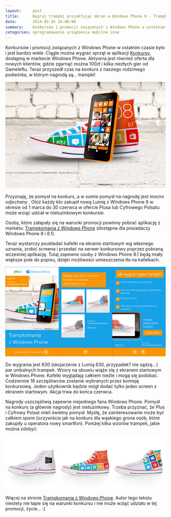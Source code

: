 ```yaml
---
layout:     post
title:      Wygraj trampki projektując ekran w Windows Phone 8 - Trampkomania z Windows Phone
date:       2014-05-26 16:06:00
summary:    Konkursów i promocji związanych z Windows Phone w ostatnim czasie było i jest bardzo wiele. Ciągle można wygrać sprzęt w aplikacji Konkursy, dostępną w markecie Windows Phone. Aktywna jest również oferta dla nowych klientów, gdzie zgarnąć można 100zł i kilka niezłych gier od Gameleftu. Teraz przysze...
categories: oprogramowanie urządzenia mobilne inne
---
```




Konkursów i promocji związanych z Windows Phone w ostatnim czasie było i jest bardzo wiele. Ciągle można wygrać sprzęt w aplikacji [Konkursy](http://www.windowsphone.com/pl-pl/store/app/konkursy/1fa2f9a8-de8d-41c9-b7f1-1e3d28c09025), dostępną w markecie Windows Phone. Aktywna jest również oferta dla nowych klientów, gdzie zgarnąć można 100zł i kilka niezłych gier od Gameleftu. Teraz przyszedł czas na konkurs z naszego rodzimego podwórka, w którym nagrodą są... trampki!


![desk](https://raw.githubusercontent.com/djfoxer/djfoxer.github.io/master/_img/2014-5-26-_66_/g_-_608x405_-_-_54696x20140526145650_0.png)


Przyznaję, że pomysł na konkurs, a w sumie pomysł na nagrodę jest mocno  *odjechany* . Otóż każdy kto zakupił nową Lumię z Windows Phone 8 w okresie od 1 marca do 30 czerwca w ofercie Plusa lub Cyfrowego Polsatu może wziąć udział w nietuzinkowym konkursie. 

Osoby, które załapały się na warunki promocji powinny pobrać aplikację z marketu: [Trampkomania z Windows Phone](http://www.windowsphone.com/pl-pl/store/app/trampkomania-z-windows-phone/413bee38-f2cd-4f90-ab76-4c86416a7ffd) (dostępna dla posiadaczy Windows Phone 8 i 8.1). 

Teraz wystarczy poukładać kafelki na ekranie startowym wg własnego uznania, zrobić screena i przesłać na serwer konkursowy poprzez pobraną wcześniej aplikację. Tutaj zapewne osoby z Windows Phone 8.1 będą miały większe pole do popisu, dzięki możliwości umieszczenia tła na kafelkach. 


![desk](https://raw.githubusercontent.com/djfoxer/djfoxer.github.io/master/_img/2014-5-26-_66_/g_-_608x405_-_-_54696x20140526150135_0.png)


Do wygrania jest 630 (skojarzenie z Lumią 630, przypadek? nie sądzę...) par unikalnych trampek. Wzory na obuwiu wiąże się z ekranem startowym w Windows Phone. Kafelki wyglądają całkiem nieźle i mogą się podobać. Codziennie 18 szczęśliwców zostanie wybranych przez komisję konkursową. Jeden użytkownik będzie mógł dodać tylko jeden screen z ekranem startowym. Akcja trwa do końca czerwca.

Nagrody uszczęśliwią zapewne niejednego fana Windows Phone. Pomysł na konkurs (a głównie nagrody) jest nietuzinkowy. Trzeba przyznać, że Plus i Cyfrowy Polsat mieli świetny pomysł. Myślę, że zainteresowanie może być całkiem spore (oczywiście jak na konkurs dla wąskiego grona osób, które zakupiły u operatora nowy smartfon). Poniżej kilka wzorów trampek, jakie można zdobyć:




![desk](https://raw.githubusercontent.com/djfoxer/djfoxer.github.io/master/_img/2014-5-26-_66_/g_-_608x405_-_-_54696x20140526151242_0.png)



Więcej na stronie [Trampkomania z Windows Phone](http://www.trampkizwindows.pl/). Autor tego tekstu niestety nie łapie się na warunki konkursu i nie może wziąć udziału w tej promocji, życie... :( 